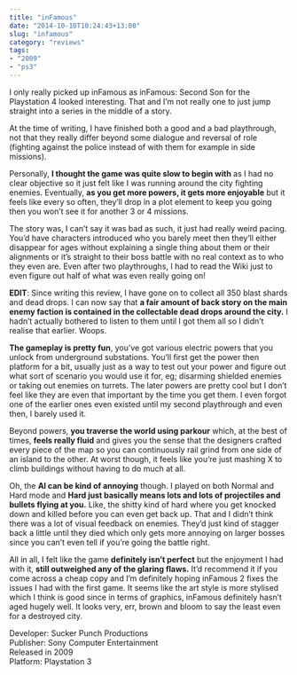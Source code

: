 ```yaml
---
title: "inFamous"
date: "2014-10-10T10:24:43+13:00"
slug: "infamous"
category: "reviews"
tags:
- "2009"
- "ps3"
---
```


I only really picked up inFamous as inFamous: Second Son for the Playstation 4 looked interesting. That and I’m not really one to just jump straight into a series in the middle of a story.

At the time of writing, I have finished both a good and a bad playthrough, not that they really differ beyond some dialogue and reversal of role (fighting against the police instead of with them for example in side missions).

Personally, **I thought the game was quite slow to begin with** as I had no clear objective so it just felt like I was running around the city fighting enemies. Eventually, **as you get more powers, it gets more enjoyable** but it feels like every so often, they’ll drop in a plot element to keep you going then you won’t see it for another 3 or 4 missions.

The story was, I can’t say it was bad as such, it just had really weird pacing. You’d have characters introduced who you barely meet then they’ll either disappear for ages without explaining a single thing about them or their alignments or it’s straight to their boss battle with no real context as to who they even are. Even after two playthroughs, I had to read the Wiki just to even figure out half of what was even really going on!

**EDIT**: Since writing this review, I have gone on to collect all 350 blast shards and dead drops. I can now say that **a fair amount of back story on the main enemy faction is contained in the collectable dead drops around the city.** I hadn’t actually bothered to listen to them until I got them all so I didn’t realise that earlier. Woops.

**The gameplay is pretty fun**, you’ve got various electric powers that you unlock from underground substations. You’ll first get the power then platform for a bit, usually just as a way to test out your power and figure out what sort of scenario you would use it for, eg; disarming shielded enemies or taking out enemies on turrets. The later powers are pretty cool but I don’t feel like they are even that important by the time you get them. I even forgot one of the earlier ones even existed until my second playthrough and even then, I barely used it.

Beyond powers, **you traverse the world using parkour** which, at the best of times, **feels really fluid** and gives you the sense that the designers crafted every piece of the map so you can continuously rail grind from one side of an island to the other. At worst though, it feels like you’re just mashing X to climb buildings without having to do much at all.

Oh, the **AI can be kind of annoying** though. I played on both Normal and Hard mode and **Hard just basically means lots and lots of projectiles and bullets flying at you.** Like, the shitty kind of hard where you get knocked down and killed before you can even get back up. That and I didn’t think there was a lot of visual feedback on enemies. They’d just kind of stagger back a little until they died which only gets more annoying on larger bosses since you can’t even tell if you’re going the battle right.

All in all, I felt like the game **definitely isn’t perfect** but the enjoyment I had with it, **still outweighed any of the glaring flaws.** It’d recommend it if you come across a cheap copy and I’m definitely hoping inFamous 2 fixes the issues I had with the first game. It seems like the art style is more stylised which I think is good since in terms of graphics, inFamous definitely hasn’t aged hugely well. It looks very, err, brown and bloom to say the least even for a destroyed city.

Developer: Sucker Punch Productions \
Publisher: Sony Computer Entertainment \
Released in 2009 \
Platform: Playstation 3
